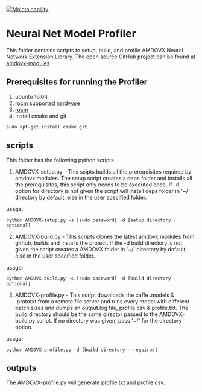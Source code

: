 [![Maintainability](https://api.codeclimate.com/v1/badges/9f54c6dcd01eb87d799c/maintainability)](https://codeclimate.com/github/kiritigowda/help/maintainability)
# Neural Net Model Profiler

This folder contains scripts to setup, build, and profile AMDOVX Neural Network Extension Library. The open source GitHub project can be found at [amdovx-modules](https://github.com/GPUOpen-ProfessionalCompute-Libraries/amdovx-modules)


## Prerequisites for running the Profiler
1. ubuntu 16.04
2. [rocm supported hardware](https://rocm.github.io/hardware.html)
3. [rocm](https://github.com/RadeonOpenCompute/ROCm#installing-from-amd-rocm-repositories)
4. Install cmake and git
````
sudo apt-get install cmake git
````

## scripts 
This folder has the following python scripts

1. AMDOVX-setup.py - This scipts builds all the prerequisites required by amdovx modules. The setup script creates a deps folder and installs all the prerequisites, this script only needs to be executed once. If -d option for directory is not given the script will install deps folder in '~/' directory by default, else in the user specified folder.

usage:

````
python AMDOVX-setup.py -s [sudo password] -d [setup directory - optional]
```` 

2. AMDOVX-build.py - This scripts clones the latest amdovx modules from github, builds and installs the project. If the -d build directory is not given the script creates a AMDOVX folder in '~/' directory by default, else in the user specified folder.

usage:

````
python AMDOVX-build.py -s [sudo password] -d [build directory - optional]
```` 

3. AMDOVX-profile.py - This script downloads the caffe .models & .prototxt from a remote file server and runs every model with different batch sizes and dumps an output.log file, profile.csv & profile.txt. The build directory should be the same director passed to the AMDOVX-build.py script. If no directory was given, pass '~/' for the directory option. 

usage:

````
python AMDOVX-profile.py -d [build directory - required]
```` 

## outputs
The AMDOVX-profile.py will generate profile.txt and profile.csv.
